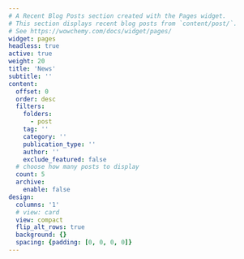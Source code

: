 ```yaml
---
# A Recent Blog Posts section created with the Pages widget.
# This section displays recent blog posts from `content/post/`.
# See https://wowchemy.com/docs/widget/pages/
widget: pages
headless: true
active: true
weight: 20
title: 'News'
subtitle: ''
content:
  offset: 0
  order: desc
  filters:
    folders:
      - post
    tag: ''
    category: ''
    publication_type: ''
    author: ''
    exclude_featured: false
  # choose how many posts to display
  count: 5
  archive:
    enable: false
design:
  columns: '1'
  # view: card
  view: compact
  flip_alt_rows: true
  background: {}
  spacing: {padding: [0, 0, 0, 0]}
---
```

